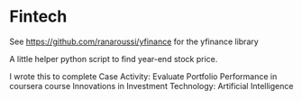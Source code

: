 # Fintech

See https://github.com/ranaroussi/yfinance for the yfinance library

A little helper python script to find year-end stock price.

I wrote this to complete Case Activity: Evaluate Portfolio Performance in coursera course Innovations in Investment Technology: Artificial Intelligence

